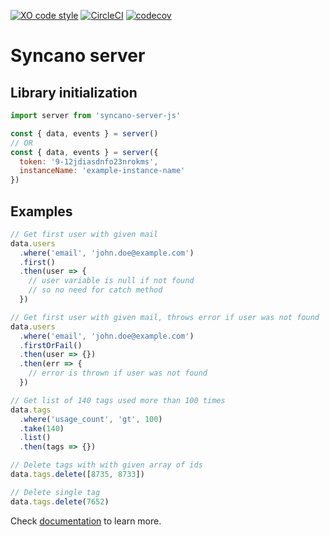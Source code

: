 [![XO code style](https://img.shields.io/badge/code_style-XO-5ed9c7.svg)](https://github.com/sindresorhus/xo)   [![CircleCI](https://circleci.com/gh/Syncano/syncano-server-js/tree/devel.svg?style=shield&circle-token=0340c11444db6f3dc227cf310f4d8ff1bd90dee8)](https://circleci.com/gh/Syncano/syncano-server-js/tree/devel)
[![codecov](https://codecov.io/gh/Syncano/syncano-server-js/branch/devel/graph/badge.svg)](https://codecov.io/gh/Syncano/syncano-server-js)

# Syncano server

## Library initialization

```js
import server from 'syncano-server-js'

const { data, events } = server()
// OR
const { data, events } = server({
  token: '9-12jdiasdnfo23nrokms',
  instanceName: 'example-instance-name'
})
```

## Examples

```js
// Get first user with given mail
data.users
  .where('email', 'john.doe@example.com')
  .first()
  .then(user => {
    // user variable is null if not found
    // so no need for catch method
  })

// Get first user with given mail, throws error if user was not found
data.users
  .where('email', 'john.doe@example.com')
  .firstOrFail()
  .then(user => {})
  .then(err => {
    // error is thrown if user was not found
  })

// Get list of 140 tags used more than 100 times
data.tags
  .where('usage_count', 'gt', 100)
  .take(140)
  .list()
  .then(tags => {})

// Delete tags with with given array of ids
data.tags.delete([8735, 8733])

// Delete single tag
data.tags.delete(7652)
```

Check [documentation](http://syncano.github.io/syncano-server-js/) to learn more.
